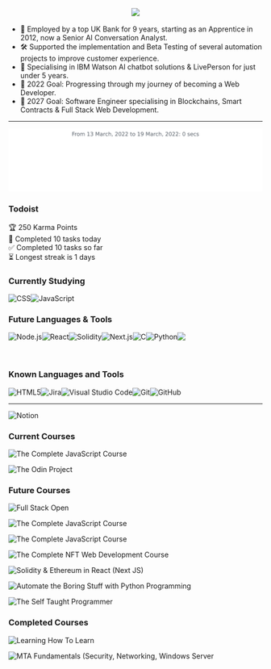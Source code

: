 <!-- Start Title Section -->

<p align="center">
<a href="https://github.com/liamfrazer/"><img src="https://readme-typing-svg.herokuapp.com?size=50&duration=4500&color=74FF23&center=true&vCenter=true&width=900&lines=Liam+Frazer;Senior+AI+Conversation+Analyst;%F0%9F%9A%80%F0%9F%9A%80%F0%9F%9A%80;Future+Software+Engineer"></a>

<!-- End Title Section -->
<!-- Start About Me Section -->

-   🏦 Employed by a top UK Bank for 9 years, starting as an Apprentice in 2012, now a Senior AI Conversation Analyst.
-   🛠 Supported the implementation and Beta Testing of several automation projects to improve customer experience.
-   🤖 Specialising in IBM Watson AI chatbot solutions & LivePerson for just under 5 years.
-   🥅 2022 Goal: Progressing through my journey of becoming a Web Developer.
-   📝 2027 Goal: Software Engineer specialising in Blockchains, Smart Contracts & Full Stack Web Development.

---

<!-- End About Me Section -->

<!-- Start Dynamic Wakatime Stats -->

<img
  src="https://github.com/liamfrazer/liamfrazer/blob/main/images/stat.svg"
  alt="Frz WakaTime Activity"
/>

<!-- ## ![Wakatime stats](https://github-readme-stats.vercel.app/api/wakatime?username=frz) -->

<!-- End Dynamic Wakatime Stats -->

### Todoist

<!-- TODO-IST:START -->
🏆  250 Karma Points           
🌸  Completed 10 tasks today           
✅  Completed 10 tasks so far           
⏳  Longest streak is 1 days
<!-- TODO-IST:END -->

<!-- Start Knowledge Section -->

### Currently Studying

[<img align="left" alt="CSS" src="https://img.shields.io/badge/css3-%231572B6.svg?style=for-the-badge&logo=css3&logoColor=white" />][css3]
[<img align="left" alt="JavaScript" src="https://img.shields.io/badge/javascript-%2320232a.svg?style=for-the-badge&logo=javascript&logoColor=%23F7DF1E" />][javascript]
</br>

### Future Languages & Tools

[<img align="left" alt="Node.js" src="https://img.shields.io/badge/node.js-6DA55F?style=for-the-badge&logo=node.js&logoColor=white" />][node.js]
[<img align="left" alt="React" src="https://img.shields.io/badge/react-%2320232a.svg?style=for-the-badge&logo=react&logoColor=%2361DAFB" />][react]
[<img align="left" alt="Solidity" src="https://img.shields.io/badge/Solidity-%2320232a.svg?style=for-the-badge&logo=solidity&logoColor=white" />][solidity]
[<img align="left" alt="Next.js" src="https://img.shields.io/badge/Next-%2320232a.svg?style=for-the-badge&logo=next.js&logoColor=white" />][next.js]
[<img align="left" alt="C" src="https://img.shields.io/badge/c-%2300599C.svg?style=for-the-badge&logo=c&logoColor=white" />][c]
[<img align="left" alt="Python" src="https://img.shields.io/badge/python-3670A0?style=for-the-badge&logo=python&logoColor=ffdd54" />][python]

![](https://img.shields.io/badge/Editor-VS_Code-informational?style=flat&logo=visual-studio-code&idea&logoColor=white&color=0078D7)

<br />

### Known Languages and Tools

<!-- [<img align="left" alt="Notion" src="https://img.shields.io/badge/Notion-%23000000.svg?style=for-the-badge&logo=notion&logoColor=white" />][notion]
[<img align="left" alt="Notion" src="https://img.shields.io/badge/Obsidian-%23000000.svg?style=for-the-badge&logo=obsidian&logoColor=white" />][obsidian]
<br /> -->

[<img align="left" alt="HTML5" src="https://img.shields.io/badge/html5-%23E34F26.svg?style=for-the-badge&logo=html5&logoColor=white" />][html5]
[<img align="left" alt="Jira" src="https://img.shields.io/badge/jira-%230A0FFF.svg?style=for-the-badge&logo=jira&logoColor=white" />][jira]
[<img align="left" alt="Visual Studio Code" src="https://img.shields.io/badge/VS%20Code-0078d7.svg?style=for-the-badge&logo=visual-studio-code&logoColor=white" />][vscode]
[<img align="left" alt="Git" src="https://img.shields.io/badge/git-%23F05033.svg?style=for-the-badge&logo=git&logoColor=white" />][git]
[<img align="left" alt="GitHub" src="https://img.shields.io/badge/github-%2320232a.svg?style=for-the-badge&logo=github&logoColor=white" />][github]
<br />

<!-- [<img align="left" alt="IBM Watson" width="40px" src="https://upload.wikimedia.org/wikipedia/en/0/00/IBM_Watson_Logo_2017.png" />][ibmwatson]
[<img align="left" alt="LivePerson" width="40px" src="https://d1hryyr5hiabsc.cloudfront.net/web2020/img/chat-engagements/LP_Sun_2020_Engagement_Icon.svg" />][liveperson]
[<img align="left" alt="ServiceNow" width="40px" src="https://symbols.getvecta.com/stencil_95/73_servicenow-icon.29d1cdcfca.svg" />][servicenow]

<br /> -->

---

<!-- End Knowledge Section -->
<!-- Start Courses Section -->

[<img align="left" alt="Notion" src="https://img.shields.io/badge/Track_my_journey_progression_via_notion-%23000000.svg?style=for-the-badge&logo=notion&logoColor=white" />][notion]
<br />

<!-- [<img align="left" alt="Obsidian" src="https://img.shields.io/badge/Obsidian_Markdown_Notes-%23000000.svg?style=for-the-badge&logo=obsidian&logoColor=white" />][obsidian]
<br /> -->

### Current Courses

[<img align="left" alt="The Complete JavaScript Course" src="https://img.shields.io/badge/The_Complete_JavaScript_Course-A435F0?style=for-the-badge&logo=Udemy&logoColor=white" />][cjs]
<br />

[<img align="left" alt="The Odin Project" src="https://img.shields.io/badge/The_Odin_Project-E3B465?style=for-the-badge" />][top]
<br />

### Future Courses

[<img align="left" alt="Full Stack Open" src="https://img.shields.io/badge/Full_Stack_Open_2022-%23000000.svg?style=for-the-badge" />][fso2022]
<br />

[<img align="left" alt="The Complete JavaScript Course" src="https://img.shields.io/badge/Harvard_CS50X_Introduction_to_Computer_Science-%2302262B.svg?style=for-the-badge&logo=edX&logoColor=white" />][cs50x]
<br />

[<img align="left" alt="The Complete JavaScript Course" src="https://img.shields.io/badge/Harvard_CS50W_Web_Programming_With_Python_and_JavaScript-%2302262B.svg?style=for-the-badge&logo=edX&logoColor=white" />][cs50w]
<br />

[<img align="left" alt="The Complete NFT Web Development Course" src="https://img.shields.io/badge/The_Complete_NFT_Web_Development_Course-A435F0?style=for-the-badge&logo=Udemy&logoColor=white" />][nftweb]
<br />

[<img align="left" alt="Solidity & Ethereum in React (Next JS)" src="https://img.shields.io/badge/solidity and ethereum in react the complete guide-A435F0?style=for-the-badge&logo=Udemy&logoColor=white" />][soliditycourse]
<br />

[<img align="left" alt="Automate the Boring Stuff with Python Programming" src="https://img.shields.io/badge/Automate_The_Boring_Stuff_with_python_Programming-A435F0?style=for-the-badge&logo=Udemy&logoColor=white" />][automateboring]
<br />

[<img align="left" alt="The Self Taught Programmer" src="https://img.shields.io/badge/The_Self_Taught_Programmer-A435F0?style=for-the-badge&logo=Udemy&logoColor=white" />][selftaught]
<br />

<!--
-   [Full Stack Open 2022][fso2022]
-   [Solidity & Ethereum in React (Next JS): The Complete Guide][soliditycourse]
-   [The Complete NFT Web Development Course][nftweb]
-   [Automate the Boring Stuff with Python Programming][automateboring]
-   [The Self Taught Programmer][selftaught]
-   [Harvard's CS50X Introduction to Computer Science][cs50x]
-   [Harvard's CS50W Web Programming with Python and JavaScript][cs50w]
-   [The Odin Project][top]
-   [The Complete JavaScript Course 2022][cjs]
-   [Learning How To Learn][lhtl]
-   [MTA Fundamentals (Security, Networking, Windows Server)][mta]
-->

### Completed Courses

[<img align="left" alt="Learning How To Learn" src="https://img.shields.io/badge/Learning_How_To_Learn-%230056D2.svg?style=for-the-badge&logo=Coursera&logoColor=white" />][lhtl]
<br />

[<img align="left" alt="MTA Fundamentals (Security, Networking, Windows Server" src="https://img.shields.io/badge/MTA_Fundamentals_(Security)_(Networking)_(Windows_Server)-258ffa?style=for-the-badge&logo=microsoft&logoColor=white" />][mta]
<br />

<!-- End Courses Section -->

<!-- Start Links Section -->

[vscode]: https://code.visualstudio.com/
[top]: https://theodinproject.com/
[git]: https://git-scm.com/
[github]: https://github.com/
[node.js]: https://nodejs.org/
[react]: https://reactjs.org/
[html5]: https://developer.mozilla.org/en-US/docs/Glossary/HTML5/
[css3]: https://developer.mozilla.org/en-US/docs/Glossary/CSS/
[javascript]: https://developer.mozilla.org/en-US/docs/Web/JavaScript/
[solidity]: https://docs.soliditylang.org/
[lhtl]: https://www.coursera.org/learn/learning-how-to-learn/
[ibmwatson]: https://www.ibm.com/uk-en/watson/
[liveperson]: https://www.liveperson.com/
[jira]: https://www.atlassian.com/software/jira/
[next.js]: https://nextjs.org/
[json]: https://www.json.org/json-en.html/
[servicenow]: https://servicenow.com/
[cjs]: https://www.udemy.com/course/the-complete-javascript-course/
[cdi]: https://www.conversationdesigninstitute.com/courses.html/
[mta]: https://support.microsoft.com/en-us/topic/earn-a-microsoft-technology-associate-mta-certification-357215d0-31ce-0620-feba-1bb60165b770/
[python]: https://www.python.org/
[cs50x]: https://www.edx.org/course/introduction-computer-science-harvardx-cs50x/
[cs50w]: https://www.edx.org/course/cs50s-web-programming-with-python-and-javascript?index=product&queryID=5c44c1c1d4f5a81bb7d4170208bb07b1&position=1/
[c]: https://en.wikipedia.org/wiki/C_(programming_language)/
[notion]: https://liamfrazer.notion.site/Software-Engineer-Journey-0c3796b414184465aa1aa8fda6ea32a1/
[nftweb]: https://www.udemy.com/course/the-complete-nft-web-developer-course-zero-to-professional/
[soliditycourse]: https://www.udemy.com/course/solidity-ethereum-in-react-next-js-the-complete-guide/
[selftaught]: https://www.udemy.com/course/self-taught-programmer/
[automateboring]: https://www.udemy.com/course/automate/
[obsidian]: https://github.com/liamfrazer/Obsidian-Notes
[fso2022]: https://fullstackopen.com/en/

<!-- End Links Section -->

<!-- Start Website Section -->

<!-- [![Website](https://img.shields.io/website?label=liamfrazer.com&style=for-the-badge&url=https%3A%2F%2Fliamfrazer.com)](https://liamfrazer.com)
[![Website](https://img.shields.io/website?label=frz.dev&style=for-the-badge&url=https%3A%2F%2Ffrz.dev)](https://frz.dev)
[![Website](https://img.shields.io/website?label=adaptoken.com&style=for-the-badge&url=https%3A%2F%2Fadaptoken.com)](https://adaptoken.com)

--- -->

<!-- End Website Section -->
